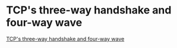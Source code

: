 # TCP's three-way handshake and four-way wave
[TCP's three-way handshake and four-way wave](https://aiwithcloud.com/2022/09/16/tcps_three_way_handshake_and_four_way_wave/)